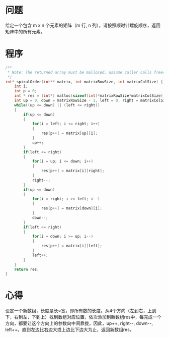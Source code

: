 # 问题
给定一个包含 m x n 个元素的矩阵（m 行, n 列），请按照顺时针螺旋顺序，返回矩阵中的所有元素。
# 程序
```C
/**
 * Note: The returned array must be malloced, assume caller calls free().
 */
int* spiralOrder(int** matrix, int matrixRowSize, int matrixColSize) {
    int i;
    int p = 0;
    int * res = (int*) malloc(sizeof(int)*matrixRowSize*matrixColSize);
    int up = 0, down = matrixRowSize - 1, left = 0, right = matrixColSize - 1;
    while((up <= down) || (left <= right))
    {
        if(up <= down)
        {
            for(i = left; i <= right; i++)
            {
                res[p++] = matrix[up][i];
            }
            up++;
        }
        if(left <= right)
        {
            for(i = up; i <= down; i++)
            {
                res[p++] = matrix[i][right];
            }
            right--;
        }
        if(up <= down)
        {
            for(i = right; i >= left; i--)
            {
                res[p++] = matrix[down][i];
            }
            down--;
        }
        if(left <= right)
        {
            for(i = down; i >= up; i--)
            {
                res[p++] = matrix[i][left];
            }
            left++;
        }
    }
    return res;
}
```
# 心得
设定一个新数组，长度是长×宽，即所有数的长度。从4个方向（左到右，上到下，右到左，下到上）找到数组对应位置，依次添加到新数组res中，每完成一个方向，都要让这个方向上的参数向中间靠拢，因此，up++, right--, down--, left++。直到左边比右边大或上边比下边大为止，返回新数组res。
